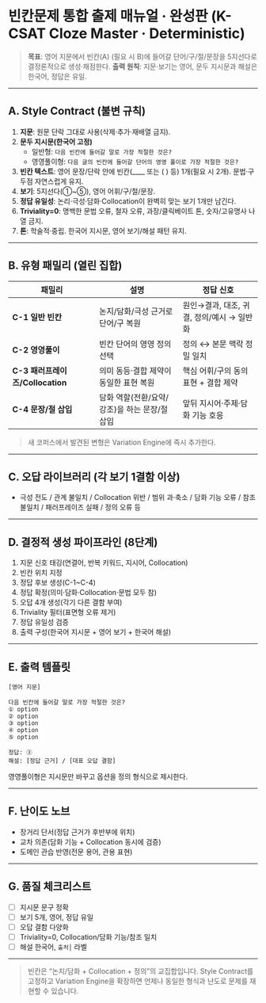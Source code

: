 # 빈칸문제 통합 출제 매뉴얼 · 완성판 (K-CSAT Cloze Master · Deterministic)

> **목표**: 영어 지문에서 빈칸(A) (필요 시 B)에 들어갈 단어/구/절/문장을 5지선다로 결정론적으로 생성·채점한다.
> **출력 원칙**: 지문·보기는 영어, 문두 지시문과 해설은 한국어, 정답은 유일.

---

## A. Style Contract (불변 규칙)

1. **지문**: 원문 단락 그대로 사용(삭제·추가·재배열 금지).
2. **문두 지시문(한국어 고정)**
   * 일반형: `다음 빈칸에 들어갈 말로 가장 적절한 것은?`
   * 영영풀이형: `다음 글의 빈칸에 들어갈 단어의 영영 풀이로 가장 적절한 것은?`
3. **빈칸 텍스트**: 영어 문장/단락 안에 빈칸(____ 또는 (    ) 등) 1개(필요 시 2개). 문법·구두점 자연스럽게 유지.
4. **보기**: 5지선다(①~⑤), 영어 어휘/구/절/문장.
5. **정답 유일성**: 논리·극성·담화·Collocation이 완벽히 맞는 보기 1개만 남긴다.
6. **Triviality=0**: 명백한 문법 오류, 철자 오류, 과장/클릭베이트 톤, 숫자/고유명사 나열 금지.
7. **톤**: 학술적·중립. 한국어 지시문, 영어 보기/해설 패턴 유지.

---

## B. 유형 패밀리 (열린 집합)

| 패밀리 | 설명 | 정답 신호 |
|--------|------|------------|
| **C-1 일반 빈칸** | 논지/담화/극성 근거로 단어/구 복원 | 원인→결과, 대조, 귀결, 정의/예시 → 일반화 |
| **C-2 영영풀이** | 빈칸 단어의 영영 정의 선택 | 정의 ↔ 본문 맥락 정밀 일치 |
| **C-3 패러프레이즈/Collocation** | 의미 동등·결합 제약이 동일한 표현 복원 | 핵심 어휘/구의 동의 표현 + 결합 제약 |
| **C-4 문장/절 삽입** | 담화 역할(전환/요약/강조)을 하는 문장/절 삽입 | 앞뒤 지시어·주제·담화 기능 호응 |

> 새 코퍼스에서 발견된 변형은 Variation Engine에 즉시 추가한다.

---

## C. 오답 라이브러리 (각 보기 1결함 이상)

* 극성 전도 / 관계 불일치 / Collocation 위반 / 범위 과·축소 / 담화 기능 오류 / 참조 불일치 / 패러프레이즈 실패 / 정의 오류 등

---

## D. 결정적 생성 파이프라인 (8단계)

1. 지문 신호 태깅(연결어, 반복 키워드, 지시어, Collocation)
2. 빈칸 위치 지정
3. 정답 후보 생성(C-1~C-4)
4. 정답 확정(의미·담화·Collocation·문법 모두 참)
5. 오답 4개 생성(각기 다른 결함 부여)
6. Triviality 필터(표면형 오류 제거)
7. 정답 유일성 검증
8. 출력 구성(한국어 지시문 + 영어 보기 + 한국어 해설)

---

## E. 출력 템플릿

```
[영어 지문]

다음 빈칸에 들어갈 말로 가장 적절한 것은?
① option
② option
③ option
④ option
⑤ option

정답: ③
해설: [정답 근거] / [대표 오답 결함]
```

영영풀이형은 지시문만 바꾸고 옵션을 정의 형식으로 제시한다.

---

## F. 난이도 노브

* 장거리 단서(정답 근거가 후반부에 위치)
* 교차 의존(담화 기능 + Collocation 동시에 검증)
* 도메인 관습 반영(전문 용어, 관용 표현)

---

## G. 품질 체크리스트

* [ ] 지시문 문구 정확
* [ ] 보기 5개, 영어, 정답 유일
* [ ] 오답 결함 다양화
* [ ] Triviality=0, Collocation/담화 기능/참조 일치
* [ ] 해설 한국어, `출처│` 라벨

---

> 빈칸은 “논지/담화 + Collocation + 정의”의 교집합입니다. Style Contract를 고정하고 Variation Engine을 확장하면 언제나 동일한 형식과 난도로 문제를 재현할 수 있습니다.

